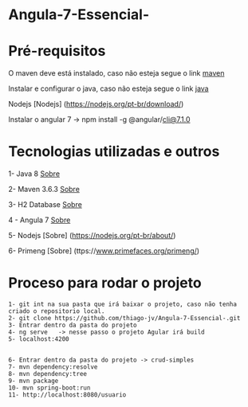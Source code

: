 # Angula-7-Essencial-

# Pré-requisitos

O maven deve está instalado, caso não esteja segue o link [maven](https://dicasdejava.com.br/como-instalar-o-maven-no-windows/)

Instalar e configurar o java, caso não esteja segue o link [java](https://medium.com/beelabacademy/configurando-vari%C3%A1veis-de-ambiente-java-home-e-maven-home-no-windows-e-unix-d9461f783c26)

Nodejs [Nodejs] (https://nodejs.org/pt-br/download/)

Instalar o angular 7 -> npm install -g @angular/cli@7.1.0

# Tecnologias utilizadas e outros

1- Java 8 [Sobre](https://www.java.com/pt-BR/download/help/java8_pt-br.html)

2- Maven 3.6.3 [Sobre](https://www.dclick.com.br/2010/09/15/o-que-e-o-maven-e-seus-primeiros-passos-com-a-ferramenta/)

3- H2 Database [Sobre](https://www.h2database.com/html/main.html)

4 - Angula 7 [Sobre](https://angular.io/)

5- Nodejs [Sobre] (https://nodejs.org/pt-br/about/)

6- Primeng [Sobre] (ttps://www.primefaces.org/primeng/)



# Proceso para rodar o projeto
```
1- git int na sua pasta que irá baixar o projeto, caso não tenha criado o repositorio local.
2- git clone https://github.com/thiago-jv/Angula-7-Essencial-.git
3- Entrar dentro da pasta do projeto
4- ng serve   -> nesse passo o projeto Agular irá build
5- localhost:4200


6- Entrar dentro da pasta do projeto -> crud-simples
7- mvn dependency:resolve
8- mvn dependency:tree
9- mvn package
10- mvn spring-boot:run
11- http://localhost:8080/usuario 
```
